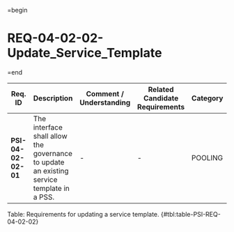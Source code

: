=begin

# REQ-04-02-02-Update_Service_Template

=end

| Req. ID                        | Description                         | Comment / Understanding                  | Related Candidate Requirements | Category                       |
| ------------------------------ | ----------------------------------- | ---------------------------------------- | ------------------------------ | ------------------------------ |
| __PSI-04-02-02-01__ | The interface shall allow the governance to update an existing service template in a PSS. | -                       | -                              | POOLING  |

Table: Requirements for updating a service template. {#tbl:table-PSI-REQ-04-02-02}
